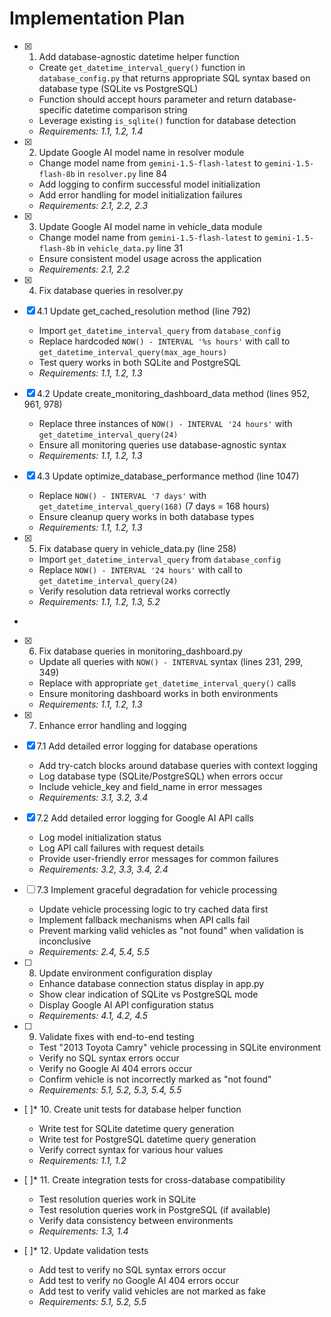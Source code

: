 # Implementation Plan

- [x] 1. Add database-agnostic datetime helper function





  - Create `get_datetime_interval_query()` function in `database_config.py` that returns appropriate SQL syntax based on database type (SQLite vs PostgreSQL)
  - Function should accept hours parameter and return database-specific datetime comparison string
  - Leverage existing `is_sqlite()` function for database detection
  - _Requirements: 1.1, 1.2, 1.4_


- [x] 2. Update Google AI model name in resolver module




  - Change model name from `gemini-1.5-flash-latest` to `gemini-1.5-flash-8b` in `resolver.py` line 84
  - Add logging to confirm successful model initialization
  - Add error handling for model initialization failures
  - _Requirements: 2.1, 2.2, 2.3_




- [x] 3. Update Google AI model name in vehicle_data module

  - Change model name from `gemini-1.5-flash-latest` to `gemini-1.5-flash-8b` in `vehicle_data.py` line 31
  - Ensure consistent model usage across the application
  - _Requirements: 2.1, 2.2_

- [x] 4. Fix database queries in resolver.py






- [x] 4.1 Update get_cached_resolution method (line 792)

  - Import `get_datetime_interval_query` from `database_config`
  - Replace hardcoded `NOW() - INTERVAL '%s hours'` with call to `get_datetime_interval_query(max_age_hours)`
  - Test query works in both SQLite and PostgreSQL
  - _Requirements: 1.1, 1.2, 1.3_

- [x] 4.2 Update create_monitoring_dashboard_data method (lines 952, 961, 978)


  - Replace three instances of `NOW() - INTERVAL '24 hours'` with `get_datetime_interval_query(24)`
  - Ensure all monitoring queries use database-agnostic syntax
  - _Requirements: 1.1, 1.2, 1.3_

- [x] 4.3 Update optimize_database_performance method (line 1047)


  - Replace `NOW() - INTERVAL '7 days'` with `get_datetime_interval_query(168)` (7 days = 168 hours)
  - Ensure cleanup query works in both database types
  - _Requirements: 1.1, 1.2, 1.3_

- [x] 5. Fix database query in vehicle_data.py (line 258)





  - Import `get_datetime_interval_query` from `database_config`
  - Replace `NOW() - INTERVAL '24 hours'` with call to `get_datetime_interval_query(24)`
  - Verify resolution data retrieval works correctly
  - _Requirements: 1.1, 1.2, 1.3, 5.2_
-

- [x] 6. Fix database queries in monitoring_dashboard.py





  - Update all queries with `NOW() - INTERVAL` syntax (lines 231, 299, 349)
  - Replace with appropriate `get_datetime_interval_query()` calls
  - Ensure monitoring dashboard works in both environments
  - _Requirements: 1.1, 1.2, 1.3_

- [x] 7. Enhance error handling and logging




- [x] 7.1 Add detailed error logging for database operations


  - Add try-catch blocks around database queries with context logging
  - Log database type (SQLite/PostgreSQL) when errors occur
  - Include vehicle_key and field_name in error messages
  - _Requirements: 3.1, 3.2, 3.4_

- [x] 7.2 Add detailed error logging for Google AI API calls


  - Log model initialization status
  - Log API call failures with request details
  - Provide user-friendly error messages for common failures
  - _Requirements: 3.2, 3.3, 3.4, 2.4_



- [ ] 7.3 Implement graceful degradation for vehicle processing

  - Update vehicle processing logic to try cached data first
  - Implement fallback mechanisms when API calls fail
  - Prevent marking valid vehicles as "not found" when validation is inconclusive
  - _Requirements: 2.4, 5.4, 5.5_

- [ ] 8. Update environment configuration display



  - Enhance database connection status display in app.py
  - Show clear indication of SQLite vs PostgreSQL mode
  - Display Google AI API configuration status
  - _Requirements: 4.1, 4.2, 4.5_

- [ ] 9. Validate fixes with end-to-end testing



  - Test "2013 Toyota Camry" vehicle processing in SQLite environment
  - Verify no SQL syntax errors occur
  - Verify no Google AI 404 errors occur
  - Confirm vehicle is not incorrectly marked as "not found"
  - _Requirements: 5.1, 5.2, 5.3, 5.4, 5.5_

- [ ]* 10. Create unit tests for database helper function
  - Write test for SQLite datetime query generation
  - Write test for PostgreSQL datetime query generation
  - Verify correct syntax for various hour values
  - _Requirements: 1.1, 1.2_

- [ ]* 11. Create integration tests for cross-database compatibility
  - Test resolution queries work in SQLite
  - Test resolution queries work in PostgreSQL (if available)
  - Verify data consistency between environments
  - _Requirements: 1.3, 1.4_

- [ ]* 12. Update validation tests
  - Add test to verify no SQL syntax errors occur
  - Add test to verify no Google AI 404 errors occur
  - Add test to verify valid vehicles are not marked as fake
  - _Requirements: 5.1, 5.2, 5.5_
